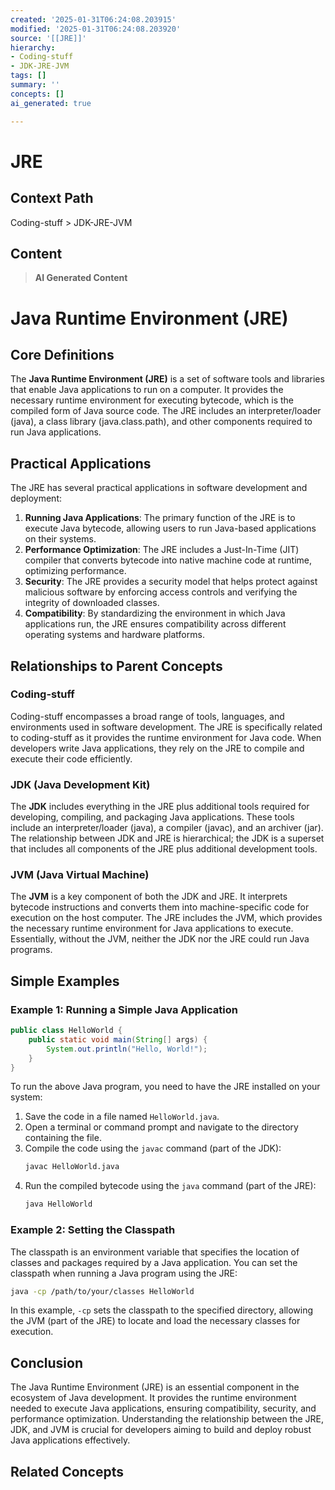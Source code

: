 ```yaml
---
created: '2025-01-31T06:24:08.203915'
modified: '2025-01-31T06:24:08.203920'
source: '[[JRE]]'
hierarchy:
- Coding-stuff
- JDK-JRE-JVM
tags: []
summary: ''
concepts: []
ai_generated: true

---
```


# JRE

## Context Path
Coding-stuff > JDK-JRE-JVM

## Content
> **AI Generated Content**
 # Java Runtime Environment (JRE)

## Core Definitions

The **Java Runtime Environment (JRE)** is a set of software tools and libraries that enable Java applications to run on a computer. It provides the necessary runtime environment for executing bytecode, which is the compiled form of Java source code. The JRE includes an interpreter/loader (java), a class library (java.class.path), and other components required to run Java applications.

## Practical Applications

The JRE has several practical applications in software development and deployment:

1. **Running Java Applications**: The primary function of the JRE is to execute Java bytecode, allowing users to run Java-based applications on their systems.
2. **Performance Optimization**: The JRE includes a Just-In-Time (JIT) compiler that converts bytecode into native machine code at runtime, optimizing performance.
3. **Security**: The JRE provides a security model that helps protect against malicious software by enforcing access controls and verifying the integrity of downloaded classes.
4. **Compatibility**: By standardizing the environment in which Java applications run, the JRE ensures compatibility across different operating systems and hardware platforms.

## Relationships to Parent Concepts

### Coding-stuff

Coding-stuff encompasses a broad range of tools, languages, and environments used in software development. The JRE is specifically related to coding-stuff as it provides the runtime environment for Java code. When developers write Java applications, they rely on the JRE to compile and execute their code efficiently.

### JDK (Java Development Kit)

The **JDK** includes everything in the JRE plus additional tools required for developing, compiling, and packaging Java applications. These tools include an interpreter/loader (java), a compiler (javac), and an archiver (jar). The relationship between JDK and JRE is hierarchical; the JDK is a superset that includes all components of the JRE plus additional development tools.

### JVM (Java Virtual Machine)

The **JVM** is a key component of both the JDK and JRE. It interprets bytecode instructions and converts them into machine-specific code for execution on the host computer. The JRE includes the JVM, which provides the necessary runtime environment for Java applications to execute. Essentially, without the JVM, neither the JDK nor the JRE could run Java programs.

## Simple Examples

### Example 1: Running a Simple Java Application

```java
public class HelloWorld {
    public static void main(String[] args) {
        System.out.println("Hello, World!");
    }
}
```

To run the above Java program, you need to have the JRE installed on your system:

1. Save the code in a file named `HelloWorld.java`.
2. Open a terminal or command prompt and navigate to the directory containing the file.
3. Compile the code using the `javac` command (part of the JDK):
   ```sh
   javac HelloWorld.java
   ```
4. Run the compiled bytecode using the `java` command (part of the JRE):
   ```sh
   java HelloWorld
   ```

### Example 2: Setting the Classpath

The classpath is an environment variable that specifies the location of classes and packages required by a Java application. You can set the classpath when running a Java program using the JRE:

```sh
java -cp /path/to/your/classes HelloWorld
```

In this example, `-cp` sets the classpath to the specified directory, allowing the JVM (part of the JRE) to locate and load the necessary classes for execution.

## Conclusion

The Java Runtime Environment (JRE) is an essential component in the ecosystem of Java development. It provides the runtime environment needed to execute Java applications, ensuring compatibility, security, and performance optimization. Understanding the relationship between the JRE, JDK, and JVM is crucial for developers aiming to build and deploy robust Java applications effectively.

## Related Concepts
